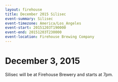 ```yaml
---
layout: firehouse
title: December 2015 Silisec
event-summary: Silisec
event-timezone: America/Los_Angeles
event-start: 20151203T190000
event-end: 20151203T230000
event-location: Firehouse Brewing Company
---
```


# December 3, 2015

Silisec will be at Firehouse Brewery and starts at 7pm.
